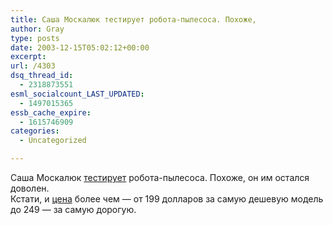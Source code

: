 ```yaml
---
title: Саша Москалюк тестирует робота-пылесоса. Похоже,
author: Gray
type: posts
date: 2003-12-15T05:02:12+00:00
excerpt:
url: /4303
dsq_thread_id:
  - 2318873551
esml_socialcount_LAST_UPDATED:
  - 1497015365
essb_cache_expire:
  - 1615746909
categories:
  - Uncategorized

---
```








Саша Москалюк <a href="http://www.livejournal.com/users/alexmoskalyuk/112522.html" target="_blank">тестирует</a> робота-пылесоса. Похоже, он им остался доволен.  
Кстати, и <a href="http://www.roombavac.com/buy/default01.asp#Roomba" target="_blank">цена</a> более чем &#8212; от 199 долларов за самую дешевую модель до 249 &#8212; за самую дорогую.